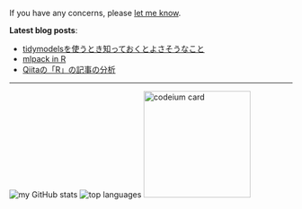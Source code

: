 If you have any concerns, please <a class="text-light" href="https://twitter.com/messages/compose?recipient_id=3237384093">let me know</a>.

**Latest blog posts**:

<!-- BLOG-POST-LIST:START -->
- [tidymodelsを使うとき知っておくとよさそうなこと](https://zenn.dev/paithiov909/articles/tidymodels-tips-2023)
- [mlpack in R](https://zenn.dev/paithiov909/articles/mlpack-r-package)
- [Qiitaの「R」の記事の分析](https://lyrikuso.netlify.app/qiita-article-analysis/)
<!-- BLOG-POST-LIST:END -->

---

<p align="left">
  <img src="http://github-profile-summary-cards.vercel.app/api/cards/stats?username=paithiov909&theme=default" alt="my GitHub stats" />
  <img src="http://github-profile-summary-cards.vercel.app/api/cards/repos-per-language?username=paithiov909&theme=default" alt="top languages" />
  <a href="https://codeium.com/profile/paithiov909" target="_blank" rel="noreferrer"><img src="https://codeium.com/profile/paithiov909/card.png" height="190" alt="codeium card" /></a>
</p>
